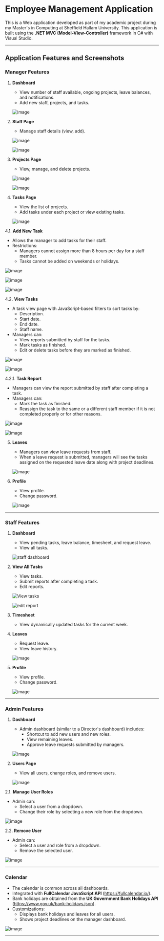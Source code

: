 # Employee Management Application

This is a Web application developed as part of my academic project during my Master's in Computing at Sheffield Hallam University. This application is built using the **.NET MVC (Model-View-Controller)** framework in C# with Visual Studio.

---

## Application Features and Screenshots

### Manager Features

1. **Dashboard**  
   - View number of staff available, ongoing projects, leave balances, and notifications.  
   - Add new staff, projects, and tasks.  

   ![image](https://github.com/user-attachments/assets/d20abd89-9a1d-41b7-9033-1edb1316bf03)

2. **Staff Page**  
   - Manage staff details (view, add).  

   ![image](https://github.com/user-attachments/assets/9ecdbe82-e926-4558-856c-3cc44f35b7e4)
   
   ![image](https://github.com/user-attachments/assets/cbb7a760-a512-4ea3-83d2-b6d0c4903523)

4. **Projects Page**  
   - View, manage, and delete projects.  

   ![image](https://github.com/user-attachments/assets/8f1a1e5a-f460-411b-96a3-4152d0ddecef)
   
   ![image](https://github.com/user-attachments/assets/38ed8727-4355-433d-af97-cc50acefc0bc)

6. **Tasks Page**  
   - View the list of projects.  
   - Add tasks under each project or view existing tasks.  

   ![image](https://github.com/user-attachments/assets/378d620d-198b-4ef7-ae53-40e919247ae4)

4.1. **Add New Task**  
   - Allows the manager to add tasks for their staff.  
   - Restrictions:  
     - Managers cannot assign more than 8 hours per day for a staff member.  
     - Tasks cannot be added on weekends or holidays.  

   ![image](https://github.com/user-attachments/assets/6346a1ed-b71b-4adc-97b9-d3cb43870d8d)  
   
   ![image](https://github.com/user-attachments/assets/5892921b-5bf2-42b0-abd6-2b8d410aaa27)  
   
   ![image](https://github.com/user-attachments/assets/313ee61a-388b-4f19-81df-79b3e6d7fc11)

4.2. **View Tasks**  
   - A task view page with JavaScript-based filters to sort tasks by:  
     - Description.  
     - Start date.  
     - End date.  
     - Staff name.  
   - Managers can:  
     - View reports submitted by staff for the tasks.  
     - Mark tasks as finished.  
     - Edit or delete tasks before they are marked as finished.  

   ![image](https://github.com/user-attachments/assets/df2f2bba-d7eb-45b7-8cb2-40d017dca8e3)  
   
   ![image](https://github.com/user-attachments/assets/95e52a78-b5fb-491a-b366-4b109ae5d32c)

4.2.1. **Task Report**  
   - Managers can view the report submitted by staff after completing a task.  
   - Managers can:  
     - Mark the task as finished.  
     - Reassign the task to the same or a different staff member if it is not completed properly or for other reasons.  

   ![image](https://github.com/user-attachments/assets/681462f4-b510-49df-a272-d3cc035c3b1e)  
   
   ![image](https://github.com/user-attachments/assets/46afaa6f-d0b2-437d-907d-fc43c2bed50b)

5. **Leaves**  
   - Managers can view leave requests from staff.  
   - When a leave request is submitted, managers will see the tasks assigned on the requested leave date along with project deadlines.  

   ![image](https://github.com/user-attachments/assets/967ec3b3-783c-4f35-a325-c15ed4ab168e)

6. **Profile**  
   - View profile.  
   - Change password.  

   ![image](https://github.com/user-attachments/assets/ccca5a20-5ee7-4111-ad52-1b0e895e9a35)

---

### Staff Features

1. **Dashboard**  
   - View pending tasks, leave balance, timesheet, and request leave.  
   - View all tasks.  

   ![staff dashboard](https://github.com/user-attachments/assets/e5cf782a-f880-456e-bafc-8aa2bbbf159b)

2. **View All Tasks**  
   - View tasks.  
   - Submit reports after completing a task.  
   - Edit reports.  
   
   ![View tasks](https://github.com/user-attachments/assets/93adc5bb-9582-41ec-be35-d63ba505f7d0)
    
   ![edit report](https://github.com/user-attachments/assets/3c46fdc0-86c9-4921-afbc-be18e3ba68db)

4. **Timesheet**  
   - View dynamically updated tasks for the current week.

5. **Leaves**  
   - Request leave.  
   - View leave history.  

   ![image](https://github.com/user-attachments/assets/b2c2ae45-f16e-41f7-a774-45ecd7823f0d)

6. **Profile**  
   - View profile.  
   - Change password.  

   ![image](https://github.com/user-attachments/assets/03348abf-e9d1-4410-a96e-f3601a3e0527)

---

### Admin Features

1. **Dashboard**  
   - Admin dashboard (similar to a Director's dashboard) includes:  
     - Shortcut to add new users and new roles.  
     - View remaining leaves.  
     - Approve leave requests submitted by managers.  

   ![image](https://github.com/user-attachments/assets/bd3d2b00-d6bc-4693-998c-371875a7bae9)

2. **Users Page**  
   - View all users, change roles, and remove users.  

   ![image](https://github.com/user-attachments/assets/996b1367-1f2a-447f-9216-0da5a3a2e4dc)

2.1. **Manage User Roles**  
   - Admin can:  
     - Select a user from a dropdown.  
     - Change their role by selecting a new role from the dropdown.  

   ![image](https://github.com/user-attachments/assets/a7ed5bad-a0cb-4803-82af-8940f9531432)

2.2. **Remove User**  
   - Admin can:  
     - Select a user and role from a dropdown.  
     - Remove the selected user.  

   ![image](https://github.com/user-attachments/assets/e49e8e6a-eb71-4e04-9ce4-ce37f798c42a)

---

### Calendar
- The calendar is common across all dashboards.  
- Integrated with **FullCalendar JavaScript API** (https://fullcalendar.io/).  
- Bank holidays are obtained from the **UK Government Bank Holidays API** (https://www.gov.uk/bank-holidays.json).  
- Customizations:  
  - Displays bank holidays and leaves for all users.  
  - Shows project deadlines on the manager dashboard.

  
![image](https://github.com/user-attachments/assets/d20abd89-9a1d-41b7-9033-1edb1316bf03)

---


    
